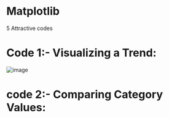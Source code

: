 # Matplotlib
5 Attractive codes 

# Code 1:-  Visualizing a Trend:
![image](https://github.com/user-attachments/assets/84cea15d-6256-4a9b-8b9a-02c9adf0917f)

# code 2:- Comparing Category Values:
